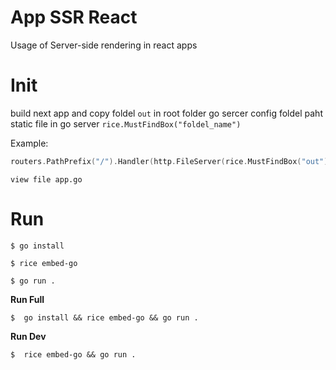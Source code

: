 # App SSR React

Usage of Server-side rendering in react apps

# Init

build next app and copy foldel `out` in root folder go sercer
config foldel paht static file in go server `rice.MustFindBox("foldel_name")`

Example:

```go
routers.PathPrefix("/").Handler(http.FileServer(rice.MustFindBox("out").HTTPBox()))
```

`view file app.go`

# Run

```console
$ go install
```

```console
$ rice embed-go
```

```console
$ go run .
```

**Run Full**

```console
$  go install && rice embed-go && go run .
```

**Run Dev**

```console
$  rice embed-go && go run .
```
